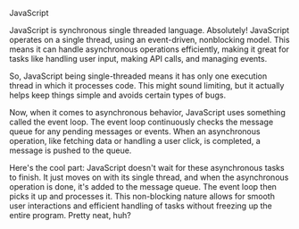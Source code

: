 JavaScript

JavaScript is synchronous single threaded language.
Absolutely! JavaScript operates on a single thread, using an event-driven, nonblocking model. This means it can handle asynchronous operations efficiently,
making it great for tasks like handling user input, making API calls, and
managing events.

So, JavaScript being single-threaded means it has only one execution thread in
which it processes code. This might sound limiting, but it actually helps keep
things simple and avoids certain types of bugs.

Now, when it comes to asynchronous behavior, JavaScript uses something
called the event loop. The event loop continuously checks the message queue
for any pending messages or events. When an asynchronous operation, like
fetching data or handling a user click, is completed, a message is pushed to the
queue.

Here's the cool part: JavaScript doesn't wait for these asynchronous tasks to
finish. It just moves on with its single thread, and when the asynchronous
operation is done, it's added to the message queue. The event loop then picks
it up and processes it.
This non-blocking nature allows for smooth user interactions and efficient
handling of tasks without freezing up the entire program. Pretty neat, huh?
